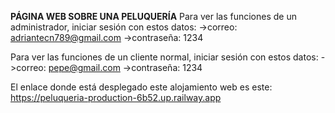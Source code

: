 **PÁGINA WEB SOBRE UNA PELUQUERÍA**
Para ver las funciones de un administrador, iniciar sesión con estos datos:
  ->correo: adriantecn789@gmail.com 
  ->contraseña: 1234

Para ver las funciones de un cliente normal, iniciar sesión con estos datos:
  ->correo: pepe@gmail.com 
  ->contraseña: 1234

El enlace donde está desplegado este alojamiento web es este: https://peluqueria-production-6b52.up.railway.app
